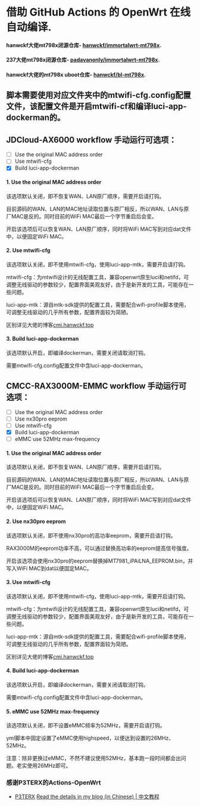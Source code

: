 # 借助 GitHub Actions 的 OpenWrt 在线自动编译.

#### hanwckf大佬mt798x闭源仓库- [hanwckf/immortalwrt-mt798x](https://github.com/hanwckf/immortalwrt-mt798x).

#### 237大佬mt798x闭源仓库- [padavanonly/immortalwrt-mt798x](https://github.com/padavanonly/immortalwrt-mt798x).

#### hanwckf大佬的mt798x uboot仓库- [hanwckf/bl-mt798x](https://github.com/hanwckf/bl-mt798x).


## 脚本需要使用对应文件夹中的mtwifi-cfg.config配置文件，该配置文件是开启mtwifi-cf和编译luci-app-dockerman的。

## JDCloud-AX6000 workflow 手动运行可选项：
- [ ] Use the original MAC address order
- [ ] Use mtwifi-cfg
- [x] Build luci-app-dockerman

#### 1. Use the original MAC address order
该选项默认关闭，即不恢复WAN、LAN原厂顺序，需要开启请打钩。

目前源码的WAN、LAN的MAC地址读取位置与原厂相反，所以WAN、LAN与原厂MAC是反的。同时目前的WiFi MAC最后一个字节重启后会变。

开启该选项后可以恢复WAN、LAN原厂顺序，同时将WiFi MAC写到对应dat文件中，以便固定WiFi MAC。

#### 2. Use mtwifi-cfg
该选项默认关闭，即不使用mtwifi-cfg，使用luci-app-mtk，需要开启请打钩。

mtwifi-cfg：为mtwifi设计的无线配置工具，兼容openwrt原生luci和netifd，可调整无线驱动的参数较少，配置界面美观友好，由于是新开发的工具，可能存在一些问题。

luci-app-mtk：源自mtk-sdk提供的配置工具，需要配合wifi-profile脚本使用，可调整无线驱动的几乎所有参数，配置界面较为简陋。

区别详见大佬的博客[cmi.hanwckf.top](https://cmi.hanwckf.top/p/immortalwrt-mt798x/#mtwifi%E6%97%A0%E7%BA%BF%E9%85%8D%E7%BD%AE%E5%B7%A5%E5%85%B7%E8%AF%B4%E6%98%8E)

#### 3. Build luci-app-dockerman
该选项默认开启，即编译dockerman，需要关闭请取消打钩。

需要mtwifi-cfg.config配置文件中含luci-app-dockerman。


## CMCC-RAX3000M-EMMC workflow 手动运行可选项：
- [ ] Use the original MAC address order
- [ ] Use nx30pro eeprom
- [ ] Use mtwifi-cfg
- [x] Build luci-app-dockerman
- [ ] eMMC use 52MHz max-frequency

#### 1. Use the original MAC address order
该选项默认关闭，即不恢复WAN、LAN原厂顺序，需要开启请打钩。

目前源码的WAN、LAN的MAC地址读取位置与原厂相反，所以WAN、LAN与原厂MAC是反的。同时目前的WiFi MAC最后一个字节重启后会变。

开启该选项后可以恢复WAN、LAN原厂顺序，同时将WiFi MAC写到对应dat文件中，以便固定WiFi MAC。

#### 2. Use nx30pro eeprom
该选项默认关闭，即不使用nx30pro的高功率eeprom，需要开启请打钩。

RAX3000M的eeprom功率不高，可以通过替换高功率的eeprom提高信号强度。

开启该选项会使用nx30pro的eeprom替换掉MT7981_iPAiLNA_EEPROM.bin，并写入WiFi MAC到dat以便固定MAC。

#### 3. Use mtwifi-cfg
该选项默认关闭，即不使用mtwifi-cfg，使用luci-app-mtk，需要开启请打钩。

mtwifi-cfg：为mtwifi设计的无线配置工具，兼容openwrt原生luci和netifd，可调整无线驱动的参数较少，配置界面美观友好，由于是新开发的工具，可能存在一些问题。

luci-app-mtk：源自mtk-sdk提供的配置工具，需要配合wifi-profile脚本使用，可调整无线驱动的几乎所有参数，配置界面较为简陋。

区别详见大佬的博客[cmi.hanwckf.top](https://cmi.hanwckf.top/p/immortalwrt-mt798x/#mtwifi%E6%97%A0%E7%BA%BF%E9%85%8D%E7%BD%AE%E5%B7%A5%E5%85%B7%E8%AF%B4%E6%98%8E)

#### 4. Build luci-app-dockerman
该选项默认开启，即编译dockerman，需要关闭请取消打钩。

需要mtwifi-cfg.config配置文件中含luci-app-dockerman。


#### 5. eMMC use 52MHz max-frequency
该选项默认关闭，即不设置eMMC频率为52MHz，需要开启请打钩。

yml脚本中固定设置了eMMC使用highspeed，以便达到设置的26MHz、52MHz。

注意：除非更换过eMMC，不然不建议使用52MHz，基本跑一段时间都会出问题。老实使用26MHz即可。


### 感谢P3TERX的Actions-OpenWrt
- [P3TERX](https://github.com/P3TERX/Actions-OpenWrt)
[Read the details in my blog (in Chinese) | 中文教程](https://p3terx.com/archives/build-openwrt-with-github-actions.html)
